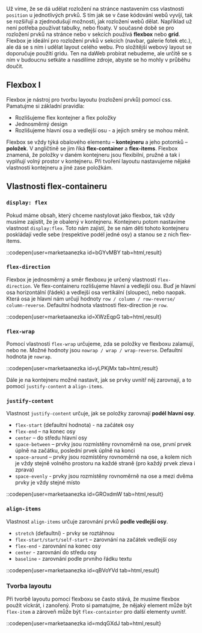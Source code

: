 Už víme, že se dá udělat rozložení na stránce nastavením css vlastnosti `position` u jednotlivých prvků. S tím jak se v čase kódování webů vyvíjí, tak se rozšiřují a zjednodušují možnosti, jak rozložení webů dělat.
Například už není potřeba používat tabulky, nebo floaty.
V současné době se pro rozložení prvků na stránce nebo v sekcích používá **flexbox** nebo **grid**.
Flexbox je ideální pro rozložení prvků v sekcích (navbar, galerie fotek etc.), ale dá se s ním i udělat layout celého webu. Pro složitější webový layout se doporučuje použití gridu. Ten na daWeb probírat nebudeme, ale určitě se s ním v budoucnu setkáte a nasdílíme zdroje, abyste se ho mohly v průběhu doučit.

## Flexbox I

Flexbox je nástroj pro tvorbu layoutu (rozložení prvků) pomocí css.
Pamatujme si základní pravidla:

- Rozlišujeme flex kontejner a flex položky
- Jednosměrný design
- Rozlišujeme hlavní osu a vedlejší osu - a jejich směry se mohou měnit.

Flexbox se vždy týká obalového elementu – **kontejneru** a jeho potomků – **položek**. V angličtině se jim říká **flex-container** a **flex-items**.
Flexbox znamená, že položky v daném kontejneru jsou flexibilní, pružné a tak i vyplňují volný prostor v kontejneru.
Při tvoření layoutu nastavujeme nějaké vlastnosti kontejneru a jiné zase položkám.

## Vlastnosti flex-containeru

### `display: flex`

Pokud máme obsah, který chceme nastylovat jako flexbox, tak vždy musíme zajistit, že je obalený v kontejneru.
Kontejneru potom nastavíme vlastnost `display:flex`.
Toto nám zajistí, že se nám děti tohoto kontejneru poskládají vedle sebe (respektive podél jedné osy) a stanou se z nich flex-items.

::codepen{user=marketaanezka id=bGYvMBY tab=html,result}

### `flex-direction`

Flexbox je jednosměrný a směr flexboxu je určený vlastností `flex-direction`. Ve flex-containeru rozlišujeme hlavní a vedlejší osu. Buď je hlavní osa horizontální (řádek) a vedlejší osa vertikální (sloupec), nebo naopak. Která osa je hlavní nám určují hodnoty `row / column / row-reverse/ column-reverse`.
Defaultní hodnota vlastnosti flex-direction je `row`.

::codepen{user=marketaanezka id=XWzEqpG tab=html,result}

### `flex-wrap`

Pomocí vlastnosti `flex-wrap` určujeme, zda se položky ve flexboxu zalamují, nebo ne. Možné hodnoty jsou `nowrap / wrap / wrap-reverse`. Defaultní hodnota je `nowrap`.

::codepen{user=marketaanezka id=yLPKjMx tab=html,result}

Dále je na kontejneru možné nastavit, jak se prvky uvnitř něj zarovnají, a to pomocí `justify-content` a `align-items`.

### `justify-content`

Vlastnost `justify-content` určuje, jak se položky zarovnají **podél hlavní osy**.

- `flex-start` (defaultní hodnota) - na začátek osy
- `flex-end` – na konec osy
- `center` – do středu hlavní osy
- `space-between` – prvky jsou rozmístěny rovnoměrně na ose, první prvek úplně na začátku, poslední prvek úplně na konci
- `space-around` – prvky jsou rozmístěny rovnoměrně na ose, a kolem nich je vždy stejně volného prostoru na každé straně (pro každý prvek zleva i zprava)
- `space-evenly` - prvky jsou rozmístěny rovnoměrně na ose a mezi dvěma prvky je vždy stejné místo

::codepen{user=marketaanezka id=GROxdmW tab=html,result}

### `align-items`

Vlastnost `align-items` určuje zarovnání prvků **podle vedlejší osy**.

- `stretch` (defaultní) - prvky se roztáhnou
- `flex-start/start/self-start` – zarovnání na začátek vedlejší osy
- `flex-end` - zarovnání na konec osy
- `center` - zarovnání do středu osy
- `baseline` - zarovnání podle prvního řádku textu

::codepen{user=marketaanezka id=qBVoYVd tab=html,result}

### Tvorba layoutu

Při tvorbě layoutu pomocí flexboxu se často stává, že musíme flexbox použít víckrát, i zanořený. Proto si pamatujme, že nějaký element může být `flex-item` a zároveň může být `flex-containter` pro další elementy uvnitř.

::codepen{user=marketaanezka id=mdqGXdJ tab=html,result}
